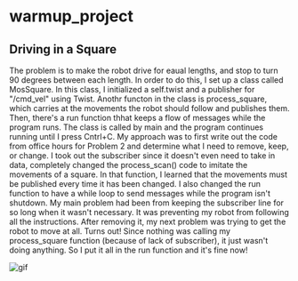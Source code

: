 # warmup_project
## Driving in a Square
The problem is to make the robot drive for eaual lengths, and stop to turn 90 degrees 
between each length. In order to do this, I set up a class called MosSquare. 
In this class, I initialized a self.twist and a publisher for "/cmd_vel" using Twist.
Anothr functon in the class is process_square, which carries at the movements the robot
should follow and publishes them. Then, there's a run function thhat keeps a flow
of messages while the program runs.
The class is called by main and the program continues running until I press Cntrl+C.
My approach was to first write out the code from office hours for Problem 2 
and determine what I need to remove, keep, or change. I took out the subscriber since
it doesn't even need to take in data, completely changed the process_scan() code 
to imitate the movements of a square. In that function, I learned that the movements 
must be published every time it has been changed. I also changed the run function to
have a while loop to send messages while the program isn't shutdown. My main problem 
had been from keeping the subscriber line for so long when it wasn't necessary. 
It was preventing my robot from following all the instructions. After removing it,
my next problem was trying to get the robot to move at all.
Turns out! Since nothing was calling my process_square function (because of lack of subscriber),
it just wasn't doing anything. So I put it all in the run function and it's fine now!

![gif](http://drive_square.gif) 
